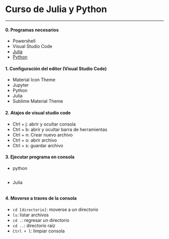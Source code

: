 # Curso de Julia y Python

---
#### 0. Programas necesarios
* Powershell
* Visual Studio Code
* [Julia](https://julialang.org/)
* [Python](https://www.python.org/)


#### 1. Configuración del editor (Visual Studio Code)
* Material Icon Theme
* Jupyter
* Python
* Julia
* Sublime Material Theme

#### 2. Atajos de visual studio code
* Ctrl + j: abrir y ocultar consola
* Ctrl + b: abrir y ocultar barra de herramientas
* Ctrl + n: Crear nuevo archivo
* Ctrl + o: abrir archivo
* Ctrl + s: guardar archivo

#### 3. Ejecutar programa en consola
* python
```python [archivo].py
```

* Julia
```julia [archivo].jl
```

#### 4. Moverse a traves de la consola
* `cd [directorio]`: moverse a un directorio
* `ls`: listar archivos
* `cd .`: regresar un directorio
* `cd ..`: directorio raiz
* `Ctrl + l`: limpiar consola